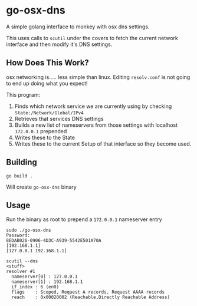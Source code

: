 # go-osx-dns
A simple golang interface to monkey with osx dns settings.

This uses calls to `scutil` under the covers to fetch the current network interface and then modify it's DNS settings.

## How Does This Work?
osx networking is..... less simple than linux. Editing `resolv.conf` is not going to end up doing what you expect!

This program:
    
1. Finds which network service we are currently using by checking `State:/Network/Global/IPv4`
2. Retrieves that services DNS settings
3. Builds a new list of nameservers from those settings with localhost `172.0.0.1` prepended
4. Writes these to the State
5. Writes these to the current Setup of that interface so they become used. 


## Building
`go build .`

Will create `go-osx-dns` binary

## Usage
Run the binary as root to prepend a `172.0.0.1` nameserver entry 
```
sudo ./go-osx-dns
Password:
8EDAB026-0906-4D3C-A939-5542E501A70A
[192.168.1.1]
[127.0.0.1 192.168.1.1]
```

```
scutil --dns
<stuff>
resolver #1
  nameserver[0] : 127.0.0.1
  nameserver[1] : 192.168.1.1
  if_index : 6 (en0)
  flags    : Scoped, Request A records, Request AAAA records
  reach    : 0x00020002 (Reachable,Directly Reachable Address)
```